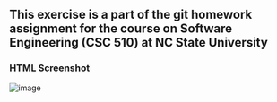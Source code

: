 ## This exercise is a part of the git homework assignment for the course on Software Engineering (CSC 510) at NC State University

### HTML Screenshot
![image](https://github.com/user-attachments/assets/28add631-a2a7-407b-86ed-343c55677ffc)
